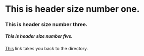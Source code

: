 # This is header size number one.  
### This is header size number three.  
##### This is header size number five.  
[This](README.md) link takes you back to the directory. 
